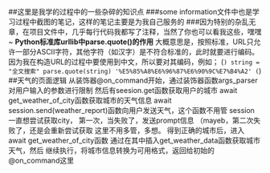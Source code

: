 ##这里是我学的过程中的一些杂碎的知识点
###some information文件中也是学习过程中截图的笔记，这样的笔记主要是为我自己服务的
###因为特别的杂乱无章，在项目文件中，几乎每行代码我都写了注释，当然了你也可以看我这些，嘿嘿~
**Python标准库urllib中parse.quote()的作用**
大概意思是，按照标准，URL只允许一部分ASCII字符，其他字符（如汉字）是不符合标准的，此时就要进行编码。
因为我在构造URL的过程中要使用到中文，所以要对其编码，例如；
(```)
string = "全文搜索"
parse.quote(string)
'%E5%85%A8%E6%96%87%E6%90%9C%E7%B4%A2'
(```)
##天气的页面逻辑
从装饰器@on_command开始，通过装饰器函数args_parser对用户输入的参数进行限制
然后有seesion.get函数获取用户的城市
await get_weather_of_city函数获取城市的天气信息
await session.send(weather_report)函数向用户发送天气，这个函数不用管
session一直想尝试获取city，
第一次，当失败了，发送prompt信息
（mayeb，第二次失败了，还是会重新尝试获取
这里不用多管，多想。
得到正确的城市后，进入await get_weather_of_city函数
通过在其中插入get_weather_data函数获取城市天气，然后
继续执行，将城市信息转换为可用格式，返回给初始的@on_command这里

